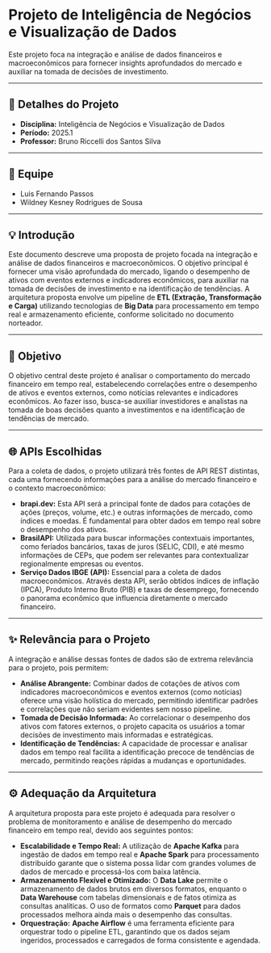 # Projeto de Inteligência de Negócios e Visualização de Dados

Este projeto foca na integração e análise de dados financeiros e macroeconômicos para fornecer insights aprofundados do mercado e auxiliar na tomada de decisões de investimento.

---

## 📅 Detalhes do Projeto

* **Disciplina:** Inteligência de Negócios e Visualização de Dados
* **Período:** 2025.1
* **Professor:** Bruno Riccelli dos Santos Silva

---

## 👥 Equipe

* Luis Fernando Passos
* Wildney Kesney Rodrigues de Sousa 

---

## 💡 Introdução

Este documento descreve uma proposta de projeto focada na integração e análise de dados financeiros e macroeconômicos. O objetivo principal é fornecer uma visão aprofundada do mercado, ligando o desempenho de ativos com eventos externos e indicadores econômicos, para auxiliar na tomada de decisões de investimento e na identificação de tendências. A arquitetura proposta envolve um pipeline de **ETL (Extração, Transformação e Carga)** utilizando tecnologias de **Big Data** para processamento em tempo real e armazenamento eficiente, conforme solicitado no documento norteador.

---

## 🎯 Objetivo

O objetivo central deste projeto é analisar o comportamento do mercado financeiro em tempo real, estabelecendo correlações entre o desempenho de ativos e eventos externos, como notícias relevantes e indicadores econômicos. Ao fazer isso, busca-se auxiliar investidores e analistas na tomada de boas decisões quanto a investimentos e na identificação de tendências de mercado.

---

## 🌐 APIs Escolhidas

Para a coleta de dados, o projeto utilizará três fontes de API REST distintas, cada uma fornecendo informações para a análise do mercado financeiro e o contexto macroeconômico:

* **brapi.dev:** Esta API será a principal fonte de dados para cotações de ações (preços, volume, etc.) e outras informações de mercado, como índices e moedas. É fundamental para obter dados em tempo real sobre o desempenho dos ativos.
* **BrasilAPI:** Utilizada para buscar informações contextuais importantes, como feriados bancários, taxas de juros (SELIC, CDI), e até mesmo informações de CEPs, que podem ser relevantes para contextualizar regionalmente empresas ou eventos.
* **Serviço Dados IBGE (API):** Essencial para a coleta de dados macroeconômicos. Através desta API, serão obtidos índices de inflação (IPCA), Produto Interno Bruto (PIB) e taxas de desemprego, fornecendo o panorama econômico que influencia diretamente o mercado financeiro.

---

## ✨ Relevância para o Projeto

A integração e análise dessas fontes de dados são de extrema relevância para o projeto, pois permitem:

* **Análise Abrangente:** Combinar dados de cotações de ativos com indicadores macroeconômicos e eventos externos (como notícias) oferece uma visão holística do mercado, permitindo identificar padrões e correlações que não seriam evidentes sem nosso pipeline.
* **Tomada de Decisão Informada:** Ao correlacionar o desempenho dos ativos com fatores externos, o projeto capacita os usuários a tomar decisões de investimento mais informadas e estratégicas.
* **Identificação de Tendências:** A capacidade de processar e analisar dados em tempo real facilita a identificação precoce de tendências de mercado, permitindo reações rápidas a mudanças e oportunidades.

---

## ⚙️ Adequação da Arquitetura

A arquitetura proposta para este projeto é adequada para resolver o problema de monitoramento e análise de desempenho do mercado financeiro em tempo real, devido aos seguintes pontos:

* **Escalabilidade e Tempo Real:** A utilização de **Apache Kafka** para ingestão de dados em tempo real e **Apache Spark** para processamento distribuído garante que o sistema possa lidar com grandes volumes de dados de mercado e processá-los com baixa latência.
* **Armazenamento Flexível e Otimizado:** O **Data Lake** permite o armazenamento de dados brutos em diversos formatos, enquanto o **Data Warehouse** com tabelas dimensionais e de fatos otimiza as consultas analíticas. O uso de formatos como **Parquet** para dados processados melhora ainda mais o desempenho das consultas.
* **Orquestração:** **Apache Airflow** é uma ferramenta eficiente para orquestrar todo o pipeline ETL, garantindo que os dados sejam ingeridos, processados e carregados de forma consistente e agendada.
